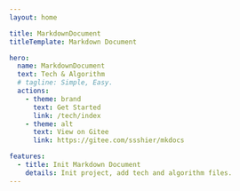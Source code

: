 ```yaml
---
layout: home

title: MarkdownDocument
titleTemplate: Markdown Document

hero:
  name: MarkdownDocument
  text: Tech & Algorithm
  # tagline: Simple, Easy.
  actions:
    - theme: brand
      text: Get Started
      link: /tech/index
    - theme: alt
      text: View on Gitee
      link: https://gitee.com/ssshier/mkdocs

features:
  - title: Init Markdown Document
    details: Init project, add tech and algorithm files.
---
```


